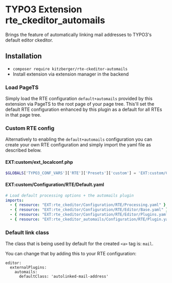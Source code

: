 # TYPO3 Extension rte_ckeditor_automails

Brings the feature of automatically linking mail addresses to TYPO3's default editor ckeditor.

## Installation

* `composer require kitzberger/rte-ckeditor-automails`
* Install extension via extension manager in the backend

### Load PageTS

Simply load the RTE configuration `default+automails` provided by this extension via PageTS to the root page of your page tree. This'll set the default RTE configuration enhanced by this plugin as a default for all RTEs in that page tree.

### Custom RTE config

Alternatively to enabling the `default+automails` configuration you can create your own RTE configuration and simply import the yaml file as described below.

#### EXT:custom/ext_localconf.php
```php
$GLOBALS['TYPO3_CONF_VARS']['RTE']['Presets']['custom'] = 'EXT:custom/Configuration/RTE/Default.yaml';
```

#### EXT:custom/Configuration/RTE/Default.yaml
```yaml
# Load default processing options + the automails plugin
imports:
  - { resource: "EXT:rte_ckeditor/Configuration/RTE/Processing.yaml" }
  - { resource: "EXT:rte_ckeditor/Configuration/RTE/Editor/Base.yaml" }
  - { resource: "EXT:rte_ckeditor/Configuration/RTE/Editor/Plugins.yaml" }
  - { resource: "EXT:rte_ckeditor_automails/Configuration/RTE/Plugin.yaml" }
```

### Default link class

The class that is being used by default for the created `<a>` tag is: `mail`.

You can change that by adding this to your RTE configuration:

```
editor:
  externalPlugins:
    automails:
      defaultClass: 'autolinked-mail-address'
```
